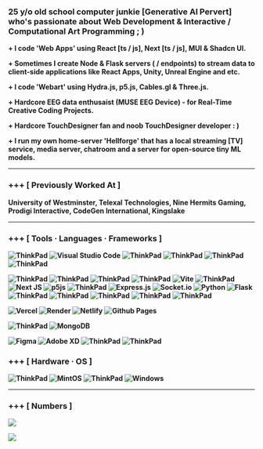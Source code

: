 ### 25 y/o old school computer junkie [Generative AI Pervert] who's passionate about Web Development & Interactive / Computational Art Programming ; )

<b> + I code 'Web Apps' using React [ts / js], Next [ts / js], MUI & Shadcn UI.<b>

<b> + Sometimes I create Node & Flask servers ( / endpoints) to stream data to client-side applications like React Apps, Unity, Unreal Engine and etc.<b>

<b> + I code 'Webart' using Hydra.js, p5.js, Cables.gl & Three.js.

<b> + Hardcore EEG data enthusaist (MUSE EEG Device) - for Real-Time Creative Coding Projects.<b>

<b> + Hardcore TouchDesigner fan and noob TouchDesigner developer : ) <b>

<b> + I run my own home-server 'Hellforge' that has a local streaming [TV] service, media server, chatroom and a server for open-source tiny ML models. <b>

---

### +++ [ Previously Worked At ]

<b>University of Westminster, Telexal Technologies, Nine Hermits Gaming, Prodigi Interactive, CodeGen International, Kingslake<b>

---

### +++ [ Tools · Languages · Frameworks ]

![ThinkPad](https://img.shields.io/badge/Neovim-57a143?style=for-the-badge&logo=neovim&logoColor=white)
![Visual Studio Code](https://img.shields.io/badge/VS%20Code-0078d7.svg?style=for-the-badge&logo=visual-studio-code&logoColor=white)
![ThinkPad](https://img.shields.io/badge/Zed-black?style=for-the-badge&logo=zed-industries&logoColor=white)
![ThinkPad](https://img.shields.io/badge/Warp-darkblue?style=for-the-badge&logo=warp&logoColor=white)
![ThinkPad](https://img.shields.io/badge/postman-orangered?style=for-the-badge&logo=postman&logoColor=white)
![ThinkPad](https://img.shields.io/badge/Hugging_Face-lightyellow?style=for-the-badge&logo=Hugging-Face&logoColor=orange)

![ThinkPad](https://img.shields.io/badge/html-orangered?style=for-the-badge&logo=html5&logoColor=white)
![ThinkPad](https://img.shields.io/badge/css-blue?style=for-the-badge&logo=css3&logoColor=white)
![ThinkPad](https://img.shields.io/badge/javascript-orange?style=for-the-badge&logo=javascript&logoColor=white)
![ThinkPad](https://img.shields.io/badge/typescript-blue?style=for-the-badge&logo=typescript&logoColor=white)
![Vite](https://img.shields.io/badge/vite-%23646CFF.svg?style=for-the-badge&logo=vite&logoColor=white)
![ThinkPad](https://img.shields.io/badge/React-blue?style=for-the-badge&logo=React&logoColor=white)
![Next JS](https://img.shields.io/badge/Next-black?style=for-the-badge&logo=next.js&logoColor=white)
![p5js](https://img.shields.io/badge/p5.js-ED225D?style=for-the-badge&logo=p5.js&logoColor=FFFFFF)
![ThinkPad](https://img.shields.io/badge/Node.js-339933?style=for-the-badge&logo=node.js&logoColor=white)
![Express.js](https://img.shields.io/badge/express.js-%23404d59.svg?style=for-the-badge&logo=express&logoColor=%2361DAFB)
![Socket.io](https://img.shields.io/badge/Socket.io-black?style=for-the-badge&logo=socket.io&badgeColor=010101)
![Python](https://img.shields.io/badge/python-darkblue?style=for-the-badge&logo=python&logoColor=ffdd54)
![Flask](https://img.shields.io/badge/flask-%23000.svg?style=for-the-badge&logo=flask&logoColor=white)
![ThinkPad](https://img.shields.io/badge/webgl-darkred?style=for-the-badge&logo=webgl&logoColor=white)
![ThinkPad](https://img.shields.io/badge/mui-blue?style=for-the-badge&logo=mui&logoColor=white)
![ThinkPad](https://img.shields.io/badge/bootstrap-purple?style=for-the-badge&logo=bootstrap&logoColor=white)
![ThinkPad](https://img.shields.io/badge/react_bootstrap-purple?style=for-the-badge&logo=react-bootstrap&logoColor=white)
![ThinkPad](https://img.shields.io/badge/shadcn_ui-black?style=for-the-badge&logo=shadcn/ui&logoColor=white)

![Vercel](https://img.shields.io/badge/Vercel-121013?style=for-the-badge&logo=vercel&logoColor=white)
![Render](https://img.shields.io/badge/Render-%46E3B7.svg?style=for-the-badge&logo=render&logoColor=white)
![Netlify](https://img.shields.io/badge/netlify-%23000000.svg?style=for-the-badge&logo=netlify&logoColor=#00C7B7)
![Github Pages](https://img.shields.io/badge/github%20pages-121013?style=for-the-badge&logo=github&logoColor=white)

![ThinkPad](https://img.shields.io/badge/firebase-orangered?style=for-the-badge&logo=firebase&logoColor=white)
![MongoDB](https://img.shields.io/badge/MongoDB-%234ea94b.svg?style=for-the-badge&logo=mongodb&logoColor=white)

![Figma](https://img.shields.io/badge/figma-%23F24E1E.svg?style=for-the-badge&logo=figma&logoColor=white)
![Adobe XD](https://img.shields.io/badge/Adobe%20XD-470137?style=for-the-badge&logo=Adobe%20XD&logoColor=#FF61F6)
![ThinkPad](https://img.shields.io/badge/unreal_engine-black?style=for-the-badge&logo=unreal-engine&logoColor=white)
![ThinkPad](https://img.shields.io/badge/Unity-black?style=for-the-badge&logo=unity&logoColor=white)

### +++ [ Hardware · OS ]

![ThinkPad](https://img.shields.io/badge/ThinkPad_T480-darkred?style=for-the-badge&logo=thinkpad&logoColor=white)
![MintOS](https://img.shields.io/badge/Mint%20OS-green?style=for-the-badge&logo=linux-mint&logoColor=white)
![ThinkPad](https://img.shields.io/badge/Asus_f15-000000?style=for-the-badge&logo=asus&logoColor=white)
![Windows](https://img.shields.io/badge/Windows-0078D6?style=for-the-badge&logo=windows&logoColor=white)

---

### +++ [ Numbers ]

![](https://github-readme-stats.vercel.app/api?username=vihanpereraux&show_icons=true&theme=gotham)

<!-- ## Streaks

<img src="https://github-readme-streak-stats.herokuapp.com/?user=vihanpereraux&theme=tokyonight" alt="mystreak"/> -->

<!-- profile views -->

![](https://komarev.com/ghpvc/?username=vihanpereraux&label=PROFILE+VIEWS)
